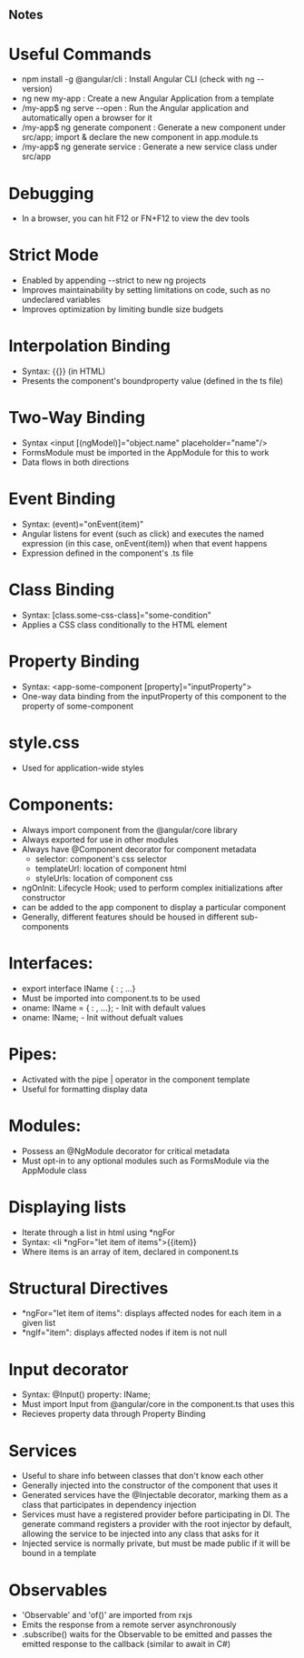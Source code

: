 ## Notes

# Useful Commands
- npm install -g @angular/cli : Install Angular CLI (check with ng --version)
- ng new my-app : Create a new Angular Application from a template
- /my-app$ ng serve --open : Run the Angular application and automatically open a browser for it
- /my-app$ ng generate component <cname> : Generate a new component under src/app; import & declare the new component in app.module.ts
- /my-app$ ng generate service <sname> : Generate a new service class under src/app

# Debugging
- In a browser, you can hit F12 or FN+F12 to view the dev tools

# Strict Mode
- Enabled by appending --strict to new ng projects
- Improves maintainability by setting limitations on code, such as no undeclared variables
- Improves optimization by limiting bundle size budgets

# Interpolation Binding
- Syntax: {{<boundproperty>}} (in HTML)
- Presents the component's boundproperty value (defined in the ts file)

# Two-Way Binding
- Syntax <input [(ngModel)]="object.name" placeholder="name"/>
- FormsModule must be imported in the AppModule for this to work
- Data flows in both directions

# Event Binding
- Syntax: (event)="onEvent(item)"
- Angular listens for event (such as click) and executes the named expression (in this case, onEvent(item)) when that event happens
- Expression defined in the component's .ts file

# Class Binding
- Syntax: [class.some-css-class]="some-condition"
- Applies a CSS class conditionally to the HTML element

# Property Binding
- Syntax: <app-some-component [property]="inputProperty"></app-some-component>
- One-way data binding from the inputProperty of this component to the property of some-component

# style.css
- Used for application-wide styles

# Components:
- Always import component from the @angular/core library
- Always exported for use in other modules
- Always have @Component decorator for component metadata
  * selector: component's css selector
  * templateUrl: location of component html
  * styleUrls: location of component css
- ngOnInit: Lifecycle Hook; used to perform complex initializations after constructor
- <app-cname></app-cname> can be added to the app component to display a particular component
- Generally, different features should be housed in different sub-components

# Interfaces:
- export interface IName { <property>: <datatype>; ...}
- Must be imported into component.ts to be used
- oname: IName = { <property>: <value>, ...}; - Init with default values
- oname: IName; - Init without defualt values

# Pipes:
- Activated with the pipe | operator in the component template
- Useful for formatting display data

# Modules:
- Possess an @NgModule decorator for critical metadata
- Must opt-in to any optional modules such as FormsModule via the AppModule class

# Displaying lists
- Iterate through a list in html using *ngFor
- Syntax: <li *ngFor="let item of items">{{item}}</li>
- Where items is an array of item, declared in component.ts

# Structural Directives
- *ngFor="let item of items": displays affected nodes for each item in a given list
- *ngIf="item": displays affected nodes if item is not null

# Input decorator
- Syntax: @Input() property: IName;
- Must import Input from @angular/core in the component.ts that uses this
- Recieves property data through Property Binding

# Services
- Useful to share info between classes that don't know each other
- Generally injected into the constructor of the component that uses it
- Generated services have the @Injectable decorator, marking them as a class that participates in dependency injection
- Services must have a registered provider before participating in DI. The generate command registers a provider with the root injector by default, allowing the service to be injected into any class that asks for it
- Injected service is normally private, but must be made public if it will be bound in a template

# Observables
- 'Observable' and 'of()' are imported from rxjs
- Emits the response from a remote server asynchronously
- .subscribe() waits for the Observable to be emitted and passes the emitted response to the callback (similar to await in C#)